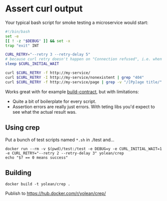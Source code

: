 # Assert curl output

Your typical bash script for smoke testing a microservice would start:

```bash
#!/bin/bash
set -e
[[ ! -z "$DEBUG" ]] && set -x
trap "exit" INT

CURL_RETRY="--retry 3 --retry-delay 5"
# because curl retry doesn't happen on "Connection refused", i.e. when a dependency isn't up yet
sleep $CURL_INITIAL_WAIT

curl $CURL_RETRY -f http://my-service/
curl $CURL_RETRY -I http://my-service/nonexistent | grep "404"
curl $CURL_RETRY -f http://my-service/page | grep -v "/[Pp]age title/"
```

Works great with for example [build-contract](https://github.com/Yolean/build-contract),
but with limitations:
 * Quite a bit of boilerplate for every script.
 * Assertion errors are really just errors. With teting libs you'd expect to see what the actual result was.

## Using crep

Put a bunch of test scripts named `*.sh` in ./test and...
```
docker run --rm -v $(pwd)/test:/test -e DEBUG=y -e CURL_INITIAL_WAIT=1 -e CURL_RETRY="--retry 2 --retry-delay 3" yolean/crep
echo "$? == 0 means success"
```

## Building

```
docker build -t yolean/crep .
```

Publish to https://hub.docker.com/r/yolean/crep/
